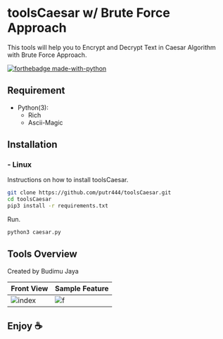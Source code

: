 # toolsCaesar w/ Brute Force Approach

This tools will help you to Encrypt and Decrypt Text in Caesar Algorithm with Brute Force Approach. 

[![forthebadge made-with-python](http://ForTheBadge.com/images/badges/made-with-python.svg)](https://www.python.org/)

## Requirement
- Python(3):
    - Rich
    - Ascii-Magic

## Installation

### - Linux
Instructions on how to install toolsCaesar.
```sh
git clone https://github.com/putr444/toolsCaesar.git
cd toolsCaesar
pip3 install -r requirements.txt
```
Run.
```sh
python3 caesar.py
```

## Tools Overview
Created by Budimu Jaya 

| Front View | Sample Feature	|
| ------------  | ------------ |
|![index](https://github.com/putr444/toolsCaesar/blob/main/pict/toolsOverview.jpg?raw=true)|![f](https://github.com/putr444/toolsCaesar/blob/main/pict/result.jpg?raw=true)

## Enjoy ☕ 

